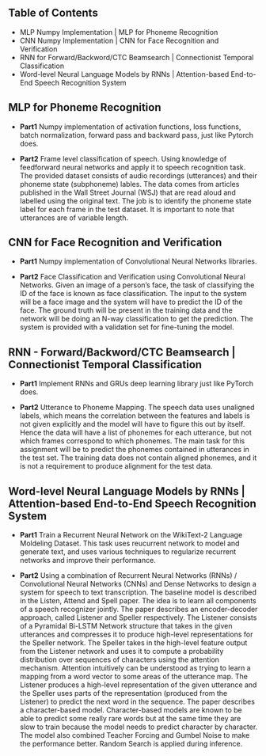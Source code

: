 ## Table of Contents
- MLP Numpy Implementation | MLP for Phoneme Recognition
- CNN Numpy Implementation | CNN for Face Recognition and Verification
- RNN for Forward/Backword/CTC Beamsearch | Connectionist Temporal Classification
- Word-level Neural Language Models by RNNs | Attention-based End-to-End Speech Recognition System
## MLP for Phoneme Recognition

- <b>Part1</b>
Numpy implementation of activation functions, loss functions, batch normalization, forward pass and backward pass, just like Pytorch does.

- <b>Part2</b>
Frame level classification of speech. Using knowledge of feedforward neural networks and apply it to speech recognition task. The provided dataset consists of audio recordings (utterances) and their phoneme state (subphoneme) lables. The data comes from articles published in the Wall Street Journal (WSJ) that are read aloud and labelled using the original text.
The job is to identify the phoneme state label for each frame in the test dataset. It is important to note that utterances are of variable length.


## CNN for Face Recognition and Verification

- <b>Part1</b>
Numpy implementation of Convolutional Neural Networks libraries.

- <b>Part2</b>
 Face Classification and Verification using Convolutional Neural Networks.
Given an image of a person’s face, the task of classifying the ID of the face is known as face classification. The input to the system will be a face image and the system will have to predict the ID of the face. The ground truth will be present in the training data and the network will be doing an N-way classification to get the prediction. The system is provided with a validation set for fine-tuning the model.


## RNN - Forward/Backword/CTC Beamsearch | Connectionist Temporal Classification

- <b>Part1</b>
 Implement RNNs and GRUs deep learning library just like PyTorch does.

- <b>Part2</b>
Utterance to Phoneme Mapping. The speech data uses unaligned labels, which means the correlation between the features and labels is not given explicitly and the model will have to figure this out by itself. Hence the data will have a list of phonemes for each utterance, but not which frames correspond to which phonemes. The main task for this assignment will be to predict the phonemes contained in utterances in the test set. The training data does not contain aligned phonemes, and it is not a requirement to produce alignment for the test data.

## Word-level Neural Language Models by RNNs | Attention-based End-to-End Speech Recognition System
- <b>Part1</b>
Train a Recurrent Neural Network on the WikiText-2 Language Moldeling Dataset. This task uses reucurrent network to model and generate text, and uses various techniques to regularize recurrent networks and improve their performance.

- <b>Part2</b>
 Using a combination of Recurrent Neural Networks (RNNs) / Convolutional Neural Networks (CNNs) and Dense Networks to design a system for speech to text transcription. The baseline model is described in the Listen, Attend and Spell  paper. The idea is to learn all components of a speech recognizer jointly. The paper describes an encoder-decoder approach, called Listener and Speller respectively. The Listener consists of a Pyramidal Bi-LSTM Network structure that takes in the given utterances and compresses it to produce high-level representations for the Speller network. The Speller takes in the high-level feature output from the Listener network and uses it to compute a probability distribution over sequences of characters using the attention mechanism. Attention intuitively can be understood as trying to learn a mapping from a word vector to some areas of the utterance map. The Listener produces a high-level representation of the given utterance and the Speller uses parts of the representation (produced from the Listener) to predict the next word in the sequence. The paper describes a character-based model. Character-based models are known to be able to predict some really rare words but at the same time they are slow to train because the model needs to predict character by character. The model also combined Teacher Forcing and Gumbel Noise to make the performance better. Random Search is applied during inference.
